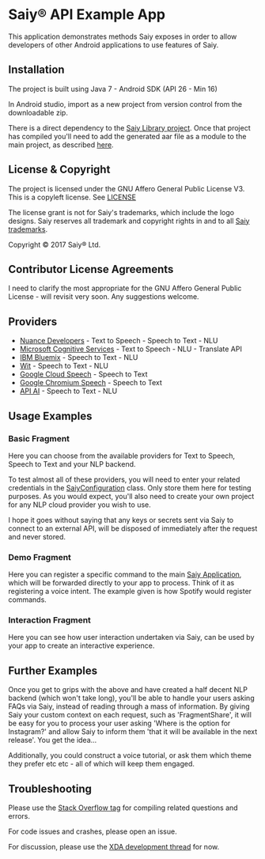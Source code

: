 # Saiy® API Example App

This application demonstrates methods Saiy exposes in order to allow developers of other Android applications to use features of Saiy.

## Installation

The project is built using Java 7 - Android SDK (API 26 - Min 16)

In Android studio, import as a new project from version control from the downloadable zip.

There is a direct dependency to the [Saiy Library project](https://github.com/brandall76/Saiy-Library). Once that project has compiled you'll need to add the generated aar file as a module to the main project, as described [here](https://stackoverflow.com/q/29826717/1256219).

## License & Copyright

The project is licensed under the GNU Affero General Public License V3. This is a copyleft license. See [LICENSE](https://github.com/brandall76/API-Example-App/blob/master/LICENSE) 

The license grant is not for Saiy's trademarks, which include the logo designs. Saiy reserves all trademark and copyright rights in and to all [Saiy trademarks](https://trademarks.ipo.gov.uk/ipo-tmcase/page/Results/1/UK00003168669?legacySearch=False).

Copyright © 2017 Saiy® Ltd.

## Contributor License Agreements

I need to clarify the most appropriate for the GNU Affero General Public License - will revisit very soon. Any suggestions welcome.

## Providers

 - [Nuance Developers](https://developer.nuance.com) - Text to Speech - Speech to Text - NLU 
 - [Microsoft Cognitive Services](https://azure.microsoft.com/en-gb/services/cognitive-services/) - Text to Speech - NLU - Translate API
 - [IBM Bluemix](https://www.ibm.com/watson/services/speech-to-text/) - Speech to Text  - NLU
 - [Wit](https://wit.ai/) - Speech to Text - NLU
 - [Google Cloud Speech](https://cloud.google.com/speech/) - Speech to Text
 - [Google Chromium Speech](https://www.chromium.org/developers/how-tos/api-keys) - Speech to Text
 - [API AI](https://api.ai/) - Speech to Text - NLU

## Usage Examples

### Basic Fragment

Here you can choose from the available providers for Text to Speech, Speech to Text and your NLP backend.

To test almost all of these providers, you will need to enter your related credentials in the [SaiyConfiguration](https://github.com/brandall76/API-Example-App/blob/master/app/src/main/java/ai/saiy/android/apiexample/configuration/SaiyConfiguration.java) class. Only store them here for testing purposes. As you would expect, you'll also need to create your own project for any NLP cloud provider you wish to use.

I hope it goes without saying that any keys or secrets sent via Saiy to connect to an external API, will be disposed of immediately after the request and never stored.

### Demo Fragment

Here you can register a specific command to the main [Saiy Application](https://github.com/brandall76/Saiy-PS), which will be forwarded directly to your app to process. Think of it as registering a voice intent. The example given is how Spotify would register commands.

### Interaction Fragment

Here you can see how user interaction undertaken via Saiy, can be used by your app to create an interactive experience.

## Further Examples

Once you get to grips with the above and have created a half decent NLP backend (which won't take long), you'll be able to handle your users asking FAQs via Saiy, instead of reading through a mass of information. By giving Saiy your custom context on each request, such as 'FragmentShare', it will be easy for you to process your user asking 'Where is the option for Instagram?' and allow Saiy to inform them 'that it will be available in the next release'. You get the idea... 

Additionally, you could construct a voice tutorial, or ask them which theme they prefer etc etc - all of which will keep them engaged.

## Troubleshooting

Please use the [Stack Overflow tag](https://stackoverflow.com/tags/saiy/info) for compiling related questions and errors.

For code issues and crashes, please open an issue.

For discussion, please use the [XDA development thread](https://forum.xda-developers.com/showthread.php?t=1508195) for now.

